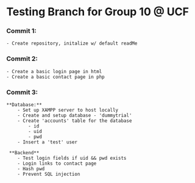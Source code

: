 # Testing Branch for Group 10 @ UCF

### Commit 1: 
    - Create repository, initalize w/ default readMe

### Commit 2:
    - Create a basic login page in html
    - Create a basic contact page in php

### Commit 3:
    **Database:**
        - Set up XAMPP server to host locally
        - Create and setup database - 'dummytrial'
        - Create 'accounts' table for the database
            - id
            - uid
            - pwd 
        - Insert a 'test' user
        
     **Backend**
        - Test login fields if uid && pwd exists
        - Login links to contact page
        - Hash pwd 
        - Prevent SQL injection
